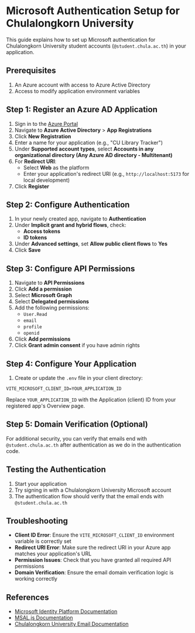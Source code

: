 # Microsoft Authentication Setup for Chulalongkorn University

This guide explains how to set up Microsoft authentication for Chulalongkorn University student accounts (`@student.chula.ac.th`) in your application.

## Prerequisites

1. An Azure account with access to Azure Active Directory
2. Access to modify application environment variables

## Step 1: Register an Azure AD Application

1. Sign in to the [Azure Portal](https://portal.azure.com/)
2. Navigate to **Azure Active Directory** > **App Registrations**
3. Click **New Registration**
4. Enter a name for your application (e.g., "CU Library Tracker")
5. Under **Supported account types**, select **Accounts in any organizational directory (Any Azure AD directory - Multitenant)**
6. For **Redirect URI**:
   - Select **Web** as the platform
   - Enter your application's redirect URI (e.g., `http://localhost:5173` for local development)
7. Click **Register**

## Step 2: Configure Authentication

1. In your newly created app, navigate to **Authentication**
2. Under **Implicit grant and hybrid flows**, check:
   - **Access tokens**
   - **ID tokens**
3. Under **Advanced settings**, set **Allow public client flows** to **Yes**
4. Click **Save**

## Step 3: Configure API Permissions

1. Navigate to **API Permissions**
2. Click **Add a permission**
3. Select **Microsoft Graph**
4. Select **Delegated permissions**
5. Add the following permissions:
   - `User.Read`
   - `email`
   - `profile`
   - `openid`
6. Click **Add permissions**
7. Click **Grant admin consent** if you have admin rights

## Step 4: Configure Your Application

1. Create or update the `.env` file in your client directory:

```
VITE_MICROSOFT_CLIENT_ID=YOUR_APPLICATION_ID
```

Replace `YOUR_APPLICATION_ID` with the Application (client) ID from your registered app's Overview page.

## Step 5: Domain Verification (Optional)

For additional security, you can verify that emails end with `@student.chula.ac.th` after authentication as we do in the authentication code.

## Testing the Authentication

1. Start your application
2. Try signing in with a Chulalongkorn University Microsoft account
3. The authentication flow should verify that the email ends with `@student.chula.ac.th`

## Troubleshooting

- **Client ID Error**: Ensure the `VITE_MICROSOFT_CLIENT_ID` environment variable is correctly set
- **Redirect URI Error**: Make sure the redirect URI in your Azure app matches your application's URL
- **Permission Issues**: Check that you have granted all required API permissions
- **Domain Verification**: Ensure the email domain verification logic is working correctly

## References

- [Microsoft Identity Platform Documentation](https://learn.microsoft.com/en-us/azure/active-directory/develop/v2-oauth2-auth-code-flow)
- [MSAL.js Documentation](https://learn.microsoft.com/en-us/azure/active-directory/develop/msal-js-initializing-client-applications)
- [Chulalongkorn University Email Documentation](https://www.it.chula.ac.th/en/service/en-email-nisit/) 